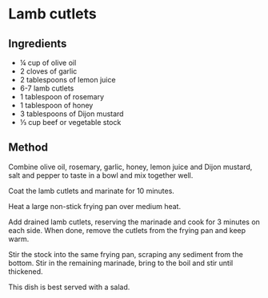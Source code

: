 # Lamb cutlets

## Ingredients

* ¼ cup of olive oil
* 2 cloves of garlic
* 2 tablespoons of lemon juice
* 6-7 lamb cutlets
* 1 tablespoon of rosemary
* 1 tablespoon of honey
* 3 tablespoons of Dijon mustard
* ⅓ cup beef or vegetable stock

## Method

Combine olive oil, rosemary, garlic, honey, lemon juice and Dijon mustard, salt and pepper to taste in a bowl and mix together well.

Coat the lamb cutlets and marinate for 10 minutes.

Heat a large non-stick frying pan over medium heat.

Add drained lamb cutlets, reserving the marinade and cook for 3 minutes on each side. When done, remove the cutlets from the frying pan and keep warm.

Stir the stock into the same frying pan, scraping any sediment from the bottom. Stir in the remaining marinade, bring to the boil and stir until thickened.

This dish is best served with a salad.

